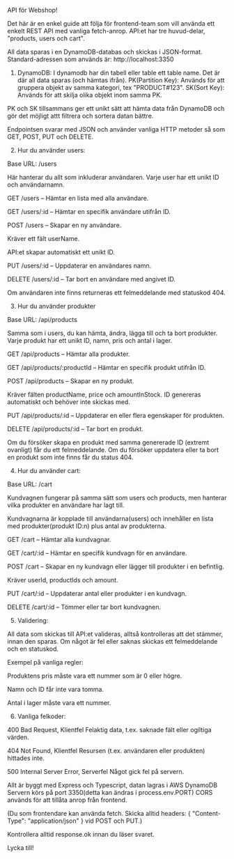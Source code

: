 API för Webshop!

Det här är en enkel guide att följa för frontend-team som vill använda ett enkelt REST API med vanliga fetch-anrop. 
API:et har tre huvud-delar, "products, users och cart".

All data sparas i en DynamoDB-databas och skickas i JSON-format.
Standard-adressen som används är: http://localhost:3350

1. DynamoDB: 
I dynamodb har din tabell eller table ett table name. Det är där all data sparas (och hämtas ifrån).
PK(Partition Key): Används för att gruppera objekt av samma kategori, tex "PRODUCT#123".
SK(Sort Key): Används för att skilja olika objekt inom samma PK.

PK och SK tillsammans ger ett unikt sätt att hämta data från DynamoDB och gör det möjligt attt filtrera och sortera datan bättre.


Endpointsen svarar med JSON och använder vanliga HTTP metoder så som GET, POST, PUT och DELETE.


2. Hur du använder users: 

Base URL: /users

Här hanterar du allt som inkluderar användaren. Varje user har ett unikt ID och användarnamn. 

GET /users – Hämtar en lista med alla användare.

GET /users/:id – Hämtar en specifik användare utifrån ID.

POST /users – Skapar en ny användare.

Kräver ett fält userName.

API:et skapar automatiskt ett unikt ID.

PUT /users/:id – Uppdaterar en användares namn.

DELETE /users/:id – Tar bort en användare med angivet ID.

Om användaren inte finns returneras ett felmeddelande med statuskod 404.


3. Hur du använder produkter

Base URL: /api/products

Samma som i users, du kan hämta, ändra, lägga till och ta bort produkter.
Varje produkt har ett unikt ID, namn, pris och antal i lager.

GET /api/products – Hämtar alla produkter.

GET /api/products/:productId – Hämtar en specifik produkt utifrån ID.

POST /api/products – Skapar en ny produkt.

Kräver fälten productName, price och amountInStock.
ID genereras automatiskt och behöver inte skickas med.

PUT /api/products/:id – Uppdaterar en eller flera egenskaper för produkten.

DELETE /api/products/:id – Tar bort en produkt.

Om du försöker skapa en produkt med samma genererade ID (extremt ovanligt) får du ett felmeddelande.
Om du försöker uppdatera eller ta bort en produkt som inte finns får du status 404.

4. Hur du använder cart: 

Base URL: /cart

Kundvagnen fungerar på samma sätt som users och products, men hanterar vilka produkter en användare har lagt till.

Kundvagnarna är kopplade till användarna(users) och innehåller en lista med produkter(produkt ID:n) plus antal av produkterna.

GET /cart – Hämtar alla kundvagnar.

GET /cart/:id – Hämtar en specifik kundvagn för en användare.

POST /cart – Skapar en ny kundvagn eller lägger till produkter i en befintlig.

Kräver userId, productIds och amount.

PUT /cart/:id – Uppdaterar antal eller produkter i en kundvagn.

DELETE /cart/:id – Tömmer eller tar bort kundvagnen.

5. Validering: 

All data som skickas till API:et valideras, alltså kontrolleras att det stämmer, innan den sparas.
Om något är fel eller saknas skickas ett felmeddelande och en statuskod. 

Exempel på vanliga regler:

Produktens pris måste vara ett nummer som är 0 eller högre.

Namn och ID får inte vara tomma.

Antal i lager måste vara ett nummer.

6. Vanliga felkoder: 

400 Bad Request, Klientfel
Felaktig data, t.ex. saknade fält eller ogiltiga värden.

404 Not Found, Klientfel
Resursen (t.ex. användaren eller produkten) hittades inte.

500 Internal Server Error, Serverfel
Något gick fel på servern.



Allt är byggt med Express och Typescript, datan lagras i AWS DynamoDB
Servern körs på port 3350(detta kan ändras i process.env.PORT)
CORS används för att tillåta anrop från frontend.

(Du som frontendare kan använda fetch. 
Skicka alltid headers: { "Content-Type": "application/json" } vid POST och PUT.)

Kontrollera alltid response.ok innan du läser svaret.

Lycka till!

